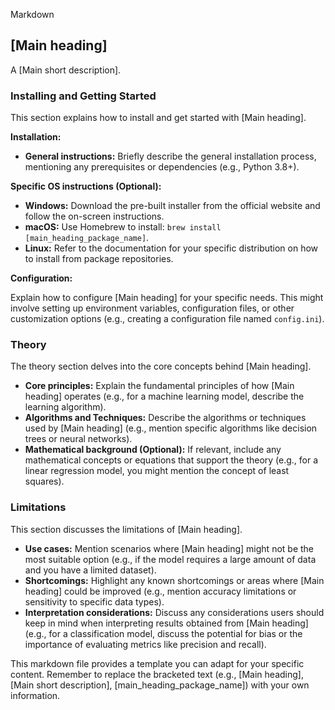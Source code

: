 

Markdown
##  [Main heading]

A [Main short description].

### Installing and Getting Started

This section explains how to install and get started with [Main heading].

**Installation:**

* **General instructions:** Briefly describe the general installation process, mentioning any prerequisites or dependencies (e.g., Python 3.8+).

**Specific OS instructions (Optional):**  

  * **Windows:** Download the pre-built installer from the official website and follow the on-screen instructions.
  * **macOS:** Use Homebrew to install: `brew install [main_heading_package_name]`.
  * **Linux:** Refer to the documentation for your specific distribution on how to install from package repositories.

**Configuration:**

Explain how to configure [Main heading] for your specific needs. This might involve setting up environment variables, configuration files, or other customization options (e.g., creating a configuration file named `config.ini`).

### Theory

The theory section delves into the core concepts behind [Main heading].

* **Core principles:** Explain the fundamental principles of how [Main heading] operates (e.g., for a machine learning model, describe the learning algorithm).
* **Algorithms and Techniques:** Describe the algorithms or techniques used by [Main heading] (e.g., mention specific algorithms like decision trees or neural networks). 
* **Mathematical background (Optional):** If relevant, include any mathematical concepts or equations that support the theory (e.g., for a linear regression model, you might mention the concept of least squares). 

### Limitations

This section discusses the limitations of [Main heading]. 

* **Use cases:** Mention scenarios where [Main heading] might not be the most suitable option (e.g., if the model requires a large amount of data and you have a limited dataset). 
* **Shortcomings:** Highlight any known shortcomings or areas where [Main heading] could be improved (e.g., mention accuracy limitations or sensitivity to specific data types).
* **Interpretation considerations:** Discuss any considerations users should keep in mind when interpreting results obtained from [Main heading] (e.g., for a classification model, discuss the potential for bias or the importance of evaluating metrics like precision and recall).

This markdown file provides a template you can adapt for your specific content. Remember to replace the bracketed text (e.g., [Main heading], [Main short description], [main_heading_package_name]) with your own information.
